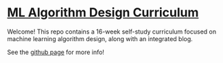# [ML Algorithm Design Curriculum](https://roomrys.github.io/ml-algorithm-design/)

Welcome! This repo contains a 16-week self-study curriculum focused on machine learning algorithm design, along with an integrated blog.

See the [github page](https://roomrys.github.io/ml-algorithm-design/) for more info!
